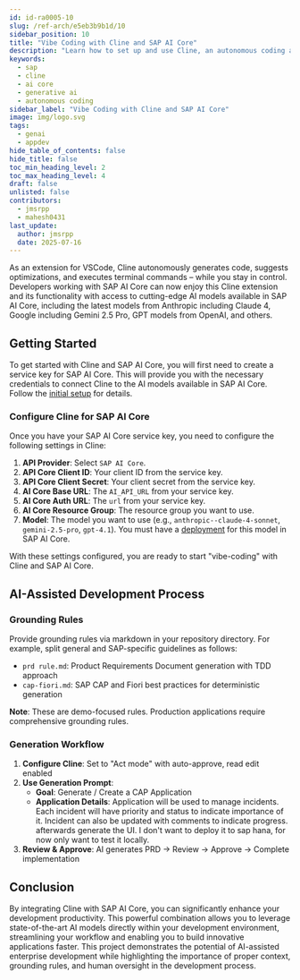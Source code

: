 ```yaml
---
id: id-ra0005-10
slug: /ref-arch/e5eb3b9b1d/10
sidebar_position: 10
title: "Vibe Coding with Cline and SAP AI Core"
description: "Learn how to set up and use Cline, an autonomous coding agent, with SAP AI Core to accelerate your development workflows."
keywords:
  - sap
  - cline
  - ai core
  - generative ai
  - autonomous coding
sidebar_label: "Vibe Coding with Cline and SAP AI Core"
image: img/logo.svg
tags:
  - genai
  - appdev
hide_table_of_contents: false
hide_title: false
toc_min_heading_level: 2
toc_max_heading_level: 4
draft: false
unlisted: false
contributors:
  - jmsrpp
  - mahesh0431
last_update:
  author: jmsrpp
  date: 2025-07-16
---
```


As an extension for VSCode, Cline autonomously generates code, suggests optimizations, and executes terminal commands – while you stay in control. Developers working with SAP AI Core can now enjoy this Cline extension and its functionality with access to cutting-edge AI models available in SAP AI Core, including the latest models from Anthropic including Claude 4, Google including Gemini 2.5 Pro, GPT models from OpenAI, and others.

## Getting Started

To get started with Cline and SAP AI Core, you will first need to create a service key for SAP AI Core. This will provide you with the necessary credentials to connect Cline to the AI models available in SAP AI Core. Follow the [initial setup](https://help.sap.com/docs/sap-ai-core/sap-ai-core-service-guide/initial-setup) for details.

### Configure Cline for SAP AI Core

Once you have your SAP AI Core service key, you need to configure the following settings in Cline:

1.  **API Provider**: Select `SAP AI Core`.
2.  **API Core Client ID**: Your client ID from the service key.
3.  **API Core Client Secret**: Your client secret from the service key.
4.  **AI Core Base URL**: The `AI_API_URL` from your service key.
5.  **AI Core Auth URL**: The `url` from your service key.
6.  **AI Core Resource Group**: The resource group you want to use.
7.  **Model**: The model you want to use (e.g., `anthropic--claude-4-sonnet`, `gemini-2.5-pro`, `gpt-4.1`). You must have a [deployment](https://help.sap.com/docs/sap-ai-core/sap-ai-core-service-guide/create-deployment-for-generative-ai-model-in-sap-ai-core) for this model in SAP AI Core.

With these settings configured, you are ready to start "vibe-coding" with Cline and SAP AI Core.

## AI-Assisted Development Process

### Grounding Rules

Provide grounding rules via markdown in your repository directory. For example, split general and SAP-specific guidelines as follows:

*   `prd rule.md`: Product Requirements Document generation with TDD approach
*   `cap-fiori.md`: SAP CAP and Fiori best practices for deterministic generation

**Note**: These are demo-focused rules. Production applications require comprehensive grounding rules.

### Generation Workflow

1.  **Configure Cline**: Set to "Act mode" with auto-approve, read edit enabled
2.  **Use Generation Prompt**:
    *   **Goal**: Generate / Create a CAP Application
    *   **Application Details**: Application will be used to manage incidents. Each incident will have priority and status to indicate importance of it. Incident can also be updated with comments to indicate progress. afterwards generate the UI. I don't want to deploy it to sap hana, for now only want to test it locally.
3.  **Review & Approve**: AI generates PRD → Review → Approve → Complete implementation

## Conclusion

By integrating Cline with SAP AI Core, you can significantly enhance your development productivity. This powerful combination allows you to leverage state-of-the-art AI models directly within your development environment, streamlining your workflow and enabling you to build innovative applications faster. This project demonstrates the potential of AI-assisted enterprise development while highlighting the importance of proper context, grounding rules, and human oversight in the development process.
